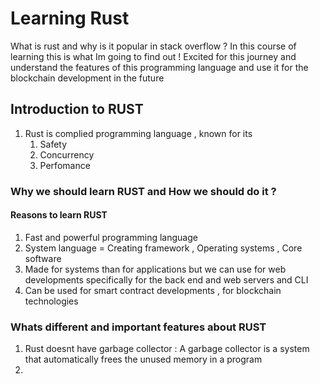 # Learning Rust

What is rust and why is it popular in stack overflow ?
In this course of learning this is what Im going to find out ! Excited for this journey and understand the features of this programming
language and use it for the blockchain development in the future

## Introduction to RUST

1. Rust is complied programming language , known for its
   1. Safety
   2. Concurrency
   3. Perfomance

### Why we should learn RUST and How we should do it ?

#### Reasons to learn RUST

1. Fast and powerful programming language
2. System language = Creating framework , Operating systems , Core software
3. Made for systems than for applications but we can use for web developments specifically for the back end and web servers and CLI
4. Can be used for smart contract developments , for blockchain technologies

### Whats different and important features about RUST

1. Rust doesnt have garbage collector : A garbage collector is a system that automatically frees the unused memory in a program
2.
